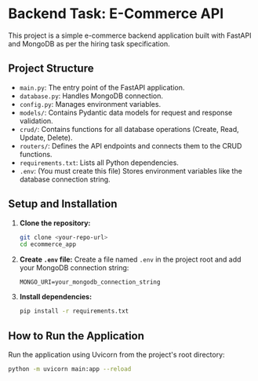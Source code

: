 # Backend Task: E-Commerce API

This project is a simple e-commerce backend application built with FastAPI and MongoDB as per the hiring task specification.

## Project Structure

- `main.py`: The entry point of the FastAPI application.
- `database.py`: Handles MongoDB connection.
- `config.py`: Manages environment variables.
- `models/`: Contains Pydantic data models for request and response validation.
- `crud/`: Contains functions for all database operations (Create, Read, Update, Delete).
- `routers/`: Defines the API endpoints and connects them to the CRUD functions.
- `requirements.txt`: Lists all Python dependencies.
- `.env`: (You must create this file) Stores environment variables like the database connection string.

## Setup and Installation

1.  **Clone the repository:**
    ```bash
    git clone <your-repo-url>
    cd ecommerce_app
    ```

2.  **Create `.env` file:**
    Create a file named `.env` in the project root and add your MongoDB connection string:
    ```
    MONGO_URI=your_mongodb_connection_string
    ```

3.  **Install dependencies:**
    ```bash
    pip install -r requirements.txt
    ```

## How to Run the Application

Run the application using Uvicorn from the project's root directory:
```bash
python -m uvicorn main:app --reload
